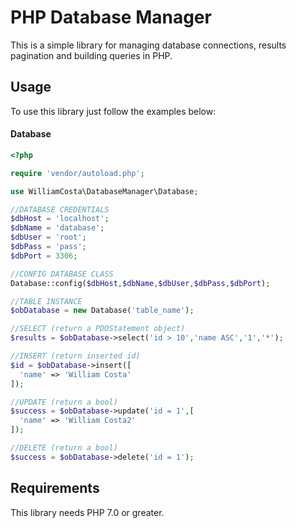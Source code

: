 # PHP Database Manager

This is a simple library for managing database connections, results pagination and building queries in PHP.

## Usage

To use this library just follow the examples below:

#### Database
```php
<?php

require 'vendor/autoload.php';

use WilliamCosta\DatabaseManager\Database;

//DATABASE CREDENTIALS
$dbHost = 'localhost';
$dbName = 'database';
$dbUser = 'root';
$dbPass = 'pass';
$dbPort = 3306;

//CONFIG DATABASE CLASS
Database::config($dbHost,$dbName,$dbUser,$dbPass,$dbPort);

//TABLE INSTANCE
$obDatabase = new Database('table_name');

//SELECT (return a PDOStatement object)
$results = $obDatabase->select('id > 10','name ASC','1','*');

//INSERT (return inserted id)
$id = $obDatabase->insert([
  'name' => 'William Costa'
]);

//UPDATE (return a bool)
$success = $obDatabase->update('id = 1',[
  'name' => 'William Costa2'
]);

//DELETE (return a bool)
$success = $obDatabase->delete('id = 1');

```

## Requirements

This library needs PHP 7.0 or greater.
